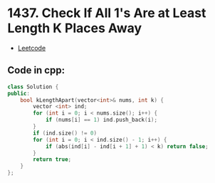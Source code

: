 # 1437. Check If All 1's Are at Least Length K Places Away
- [Leetcode](https://leetcode.com/problems/check-if-all-1s-are-at-least-length-k-places-away/description/)
## Code in cpp:
```cpp
class Solution {
public:
    bool kLengthApart(vector<int>& nums, int k) {
        vector <int> ind;
        for (int i = 0; i < nums.size(); i++) {
            if (nums[i] == 1) ind.push_back(i);
        }
        if (ind.size() != 0)
        for (int i = 0; i < ind.size() - 1; i++) {
            if (abs(ind[i] - ind[i + 1] + 1) < k) return false;
        }
        return true;
    }
};
```
